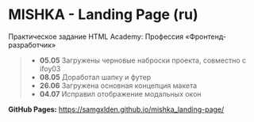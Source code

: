 # MISHKA - Landing Page (ru)

Практическое задание HTML Academy: Профессия «Фронтенд-разработчик»

> - **05.05** Загружены черновые наброски проекта, совместно с ifoy03
> - **08.05** Доработал шапку и футер
> - **26.06** Загружена основная концепция макета
> - **04.07** Исправил отображение модальных окон

**GitHub Pages:** https://samgxlden.github.io/mishka_landing-page/
